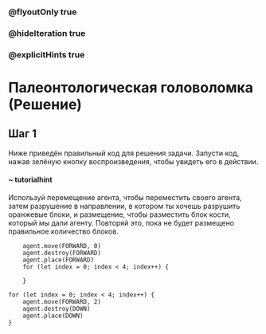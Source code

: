 ### @flyoutOnly true
### @hideIteration true
### @explicitHints true

# Палеонтологическая головоломка (Решение)

## Шаг 1
Ниже приведён правильный код для решения задачи. Запусти код, нажав зелёную кнопку воспроизведения, чтобы увидеть его в действии.
#### ~ tutorialhint
Используй перемещение агента, чтобы переместить своего агента, затем разрушение в направлении, в котором ты хочешь разрушить оранжевые блоки, и размещение, чтобы разместить блок кости, который мы дали агенту. Повторяй это, пока не будет размещено правильное количество блоков.

```ghost
    agent.move(FORWARD, 0)
    agent.destroy(FORWARD)
    agent.place(FORWARD)
    for (let index = 0; index < 4; index++) {
    	
    }
```
```template
for (let index = 0; index < 4; index++) {
    agent.move(FORWARD, 2)    
    agent.destroy(DOWN)
    agent.place(DOWN)
}
```
```package
```
